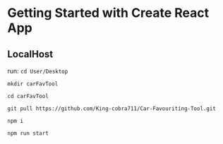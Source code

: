 # Getting Started with Create React App

## **LocalHost**

run:
`cd User/Desktop`

`mkdir carFavTool`

`cd carFavTool`

`git pull https://github.com/King-cobra711/Car-Favouriting-Tool.git`

`npm i`

`npm run start`

